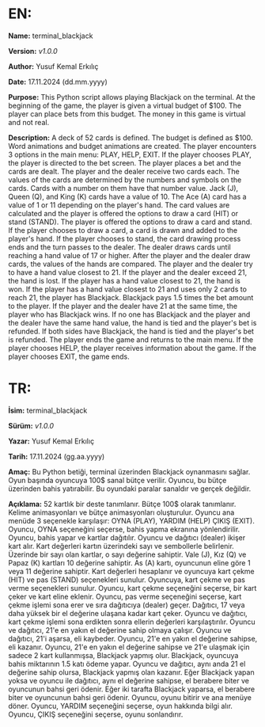 # EN:

**Name:** terminal_blackjack

**Version:** *v1.0.0*

**Author:** Yusuf Kemal Erkılıç

**Date:** 17.11.2024 (dd.mm.yyyy)

**Purpose:**
This Python script allows playing Blackjack on the terminal.
At the beginning of the game, the player is given a virtual budget of $100. The player can place bets from this budget.
The money in this game is virtual and not real.

**Description:**
A deck of 52 cards is defined.
The budget is defined as $100.
Word animations and budget animations are created.
The player encounters 3 options in the main menu: PLAY, HELP, EXIT.
If the player chooses PLAY, the player is directed to the bet screen.
The player places a bet and the cards are dealt.
The player and the dealer receive two cards each.
The values of the cards are determined by the numbers and symbols on the cards.
Cards with a number on them have that number value.
Jack (J), Queen (Q), and King (K) cards have a value of 10.
The Ace (A) card has a value of 1 or 11 depending on the player's hand.
The card values are calculated and the player is offered the options to draw a card (HIT) or stand (STAND).
The player is offered the options to draw a card and stand.
If the player chooses to draw a card, a card is drawn and added to the player's hand.
If the player chooses to stand, the card drawing process ends and the turn passes to the dealer.
The dealer draws cards until reaching a hand value of 17 or higher.
After the player and the dealer draw cards, the values of the hands are compared.
The player and the dealer try to have a hand value closest to 21.
If the player and the dealer exceed 21, the hand is lost.
If the player has a hand value closest to 21, the hand is won.
If the player has a hand value closest to 21 and uses only 2 cards to reach 21, the player has Blackjack.
Blackjack pays 1.5 times the bet amount to the player.
If the player and the dealer have 21 at the same time, the player who has Blackjack wins.
If no one has Blackjack and the player and the dealer have the same hand value, the hand is tied and the player's bet is refunded.
If both sides have Blackjack, the hand is tied and the player's bet is refunded.
The player ends the game and returns to the main menu.
If the player chooses HELP, the player receives information about the game.
If the player chooses EXIT, the game ends.



# TR:

**İsim:** terminal_blackjack

**Sürüm:** *v1.0.0*

**Yazar:** Yusuf Kemal Erkılıç

**Tarih:** 17.11.2024 (gg.aa.yyyy)

**Amaç:**
Bu Python betiği, terminal üzerinden Blackjack oynanmasını sağlar.
Oyun başında oyuncuya 100$ sanal bütçe verilir. Oyuncu, bu bütçe üzerinden bahis yatırabilir.
Bu oyundaki paralar sanaldır ve gerçek değildir.

**Açıklama:**
52 kartlık bir deste tanımlanır.
Bütçe 100$ olarak tanımlanır.
Kelime animasyonları ve bütçe animasyonları oluşturulur.
Oyuncu ana menüde 3 seçenekle karşılaşır: OYNA (PLAY), YARDIM (HELP) ÇIKIŞ (EXIT).
Oyuncu, OYNA seçeneğini seçerse, bahis yapma ekranına yönlendirilir.
Oyuncu, bahis yapar ve kartlar dağıtılır.
Oyuncu ve dağıtıcı (dealer) ikişer kart alır.
Kart değerleri kartın üzerindeki sayı ve sembollerle belirlenir.
Üzerinde bir sayı olan kartlar, o sayı değerine sahiptir.
Vale (J), Kız (Q) ve Papaz (K) kartları 10 değerine sahiptir.
As (A) kartı, oyuncunun eline göre 1 veya 11 değerine sahiptir.
Kart değerleri hesaplanır ve oyuncuya kart çekme (HIT) ve pas (STAND) seçenekleri sunulur.
Oyuncuya, kart çekme ve pas verme seçenekleri sunulur.
Oyuncu, kart çekme seçeneğini seçerse, bir kart çeker ve kart eline eklenir.
Oyuncu, pas verme seçeneğini seçerse, kart çekme işlemi sona erer ve sıra dağıtıcıya (dealer) geçer.
Dağıtıcı, 17 veya daha yüksek bir el değerine ulaşana kadar kart çeker.
Oyuncu ve dağıtıcı, kart çekme işlemi sona erdikten sonra ellerin değerleri karşılaştırılır.
Oyuncu ve dağıtıcı, 21'e en yakın el değerine sahip olmaya çalışır.
Oyuncu ve dağıtıcı, 21'i aşarsa, eli kaybeder.
Oyuncu, 21'e en yakın el değerine sahipse, eli kazanır.
Oyuncu, 21'e en yakın el değerine sahipse ve 21'e ulaşmak için sadece 2 kart kullanmışsa, Blackjack yapmış olur.
Blackjack, oyuncuya bahis miktarının 1.5 katı ödeme yapar.
Oyuncu ve dağıtıcı, aynı anda 21 el değerine sahip olursa, Blackjack yapmış olan kazanır.
Eğer Blackjack yapan yoksa ve oyuncu ile dağıtıcı, aynı el değerine sahipse, el berabere biter ve oyuncunun bahsi geri ödenir.
Eğer iki tarafta Blackjack yaparsa, el berabere biter ve oyuncunun bahsi geri ödenir.
Oyuncu, oyunu bitirir ve ana menüye döner.
Oyuncu, YARDIM seçeneğini seçerse, oyun hakkında bilgi alır.
Oyuncu, ÇIKIŞ seçeneğini seçerse, oyunu sonlandırır.
